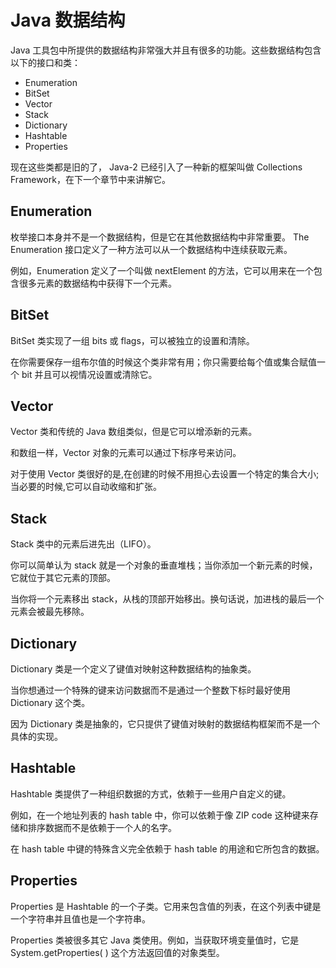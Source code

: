 # Java 数据结构

Java 工具包中所提供的数据结构非常强大并且有很多的功能。这些数据结构包含以下的接口和类：

- Enumeration
- BitSet
- Vector
- Stack
- Dictionary
- Hashtable
- Properties

现在这些类都是旧的了， Java-2 已经引入了一种新的框架叫做 Collections Framework，在下一个章节中来讲解它。

##  Enumeration

枚举接口本身并不是一个数据结构，但是它在其他数据结构中非常重要。 The Enumeration 接口定义了一种方法可以从一个数据结构中连续获取元素。

例如，Enumeration 定义了一个叫做 nextElement 的方法，它可以用来在一个包含很多元素的数据结构中获得下一个元素。 


## BitSet

BitSet 类实现了一组 bits 或 flags，可以被独立的设置和清除。

在你需要保存一组布尔值的时候这个类非常有用；你只需要给每个值或集合赋值一个 bit 并且可以视情况设置或清除它。


## Vector

Vector 类和传统的 Java 数组类似，但是它可以增添新的元素。

和数组一样，Vector 对象的元素可以通过下标序号来访问。

对于使用 Vector 类很好的是,在创建的时候不用担心去设置一个特定的集合大小;当必要的时候,它可以自动收缩和扩张。


## Stack

Stack 类中的元素后进先出（LIFO）。

你可以简单认为 stack 就是一个对象的垂直堆栈；当你添加一个新元素的时候，它就位于其它元素的顶部。

当你将一个元素移出 stack，从栈的顶部开始移出。换句话说，加进栈的最后一个元素会被最先移除。


## Dictionary

Dictionary 类是一个定义了键值对映射这种数据结构的抽象类。

当你想通过一个特殊的键来访问数据而不是通过一个整数下标时最好使用 Dictionary 这个类。

因为 Dictionary 类是抽象的，它只提供了键值对映射的数据结构框架而不是一个具体的实现。


## Hashtable

Hashtable 类提供了一种组织数据的方式，依赖于一些用户自定义的键。

例如，在一个地址列表的 hash table 中，你可以依赖于像 ZIP code 这种键来存储和排序数据而不是依赖于一个人的名字。

在 hash table 中键的特殊含义完全依赖于 hash table 的用途和它所包含的数据。


## Properties

Properties 是 Hashtable 的一个子类。它用来包含值的列表，在这个列表中键是一个字符串并且值也是一个字符串。

Properties 类被很多其它 Java 类使用。例如，当获取环境变量值时，它是 System.getProperties( ) 这个方法返回值的对象类型。

